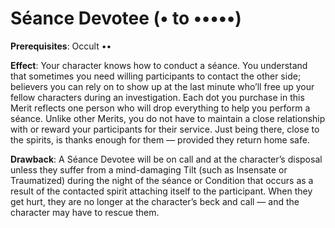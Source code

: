 # Séance Devotee (• to •••••) 
**Prerequisites**: Occult •• 

**Effect**: Your character knows how to conduct a séance. You understand that sometimes you need willing participants to contact the other side; believers you can rely on to show up at the last minute who’ll free up your fellow characters during an investigation. Each dot you purchase in this Merit reflects one person who will drop everything to help you perform a séance. Unlike other Merits, you do not have to maintain a close relationship with or reward your participants for their service. Just being there, close to the spirits, is thanks enough for them — provided they return home safe. 

**Drawback**: A Séance Devotee will be on call and at the character’s disposal unless they suffer from a mind-damaging Tilt (such as Insensate or Traumatized) during the night of the séance or Condition that occurs as a result of the contacted spirit attaching itself to the participant. When they get hurt, they are no longer at the character’s beck and call — and the character may have to rescue them.